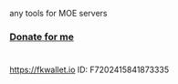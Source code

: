 any tools for MOE servers

### [Donate for me](https://yoomoney.ru/to/4100116619431314)
#
https://fkwallet.io  ID: F7202415841873335
